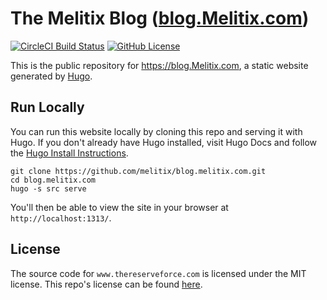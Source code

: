 # The Melitix Blog ([blog.Melitix.com](https://blog.Melitix.com))
[![CircleCI Build Status](https://circleci.com/gh/melitix/blog.melitix.com.svg?style=shield)](https://circleci.com/gh/melitix/blog.melitix.com) [![GitHub License](https://img.shields.io/badge/license-MIT-blue.svg)](https://raw.githubusercontent.com/melitix/blog.melitix.com/master/LICENSE)

This is the public repository for <https://blog.Melitix.com>, a static website generated by [Hugo](https://GoHugo.io/).


## Run Locally

You can run this website locally by cloning this repo and serving it with Hugo.
If you don't already have Hugo installed, visit Hugo Docs and follow the [Hugo Install Instructions](https://gohugo.io/getting-started/installing/).

```
git clone https://github.com/melitix/blog.melitix.com.git
cd blog.melitix.com
hugo -s src serve
```

You'll then be able to view the site in your browser at `http://localhost:1313/`.


## License

The source code for `www.thereserveforce.com` is licensed under the MIT license.
This repo's license can be found [here](./LICENSE).
